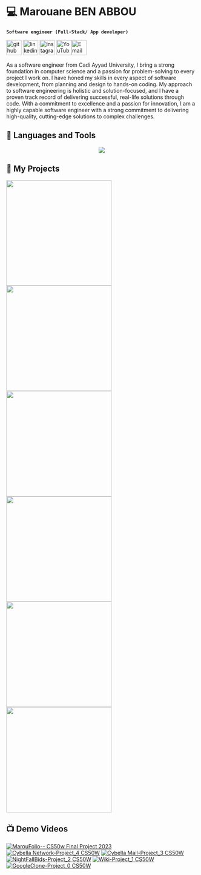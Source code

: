 # 💻 Marouane BEN ABBOU
**` Software engineer (Full-Stack/ App developer) `**

[<img src='https://cdn.jsdelivr.net/npm/simple-icons@3.0.1/icons/github.svg' alt='github' height='40'>](https://github.com/MarouBen)  [<img src='https://cdn.jsdelivr.net/npm/simple-icons@3.0.1/icons/linkedin.svg' alt='linkedin' height='40'>](https://www.linkedin.com/in/benabboumarouane//)  [<img src='https://cdn.jsdelivr.net/npm/simple-icons@3.0.1/icons/instagram.svg' alt='instagram' height='40'>](https://www.instagram.com/marou__ben/)  [<img src='https://cdn.jsdelivr.net/npm/simple-icons@3.0.1/icons/youtube.svg' alt='YouTube' height='40'>](https://www.youtube.com/@marouaneben6047)[<img src='https://cdn.jsdelivr.net/npm/simple-icons@3.0.1/icons/gmail.svg' alt='Email' height='40'>](mailto:marouane.benabbou.2002@gmail.com)


As a software engineer from Cadi Ayyad University, I bring a strong foundation in computer science and a passion for problem-solving to every project I work on. I have honed my skills in every aspect of software development, from planning and design to hands-on coding. My approach to software engineering is holistic and solution-focused, and I have a proven track record of delivering successful, real-life solutions through code. With a commitment to excellence and a passion for innovation, I am a highly capable software engineer with a strong commitment to delivering high-quality, cutting-edge solutions to complex challenges.
 


## 🧰 Languages and Tools
<p align="center">
  <a href="https://skillicons.dev">
    <img src="https://skillicons.dev/icons?i=cs,python,cpp,c,java,html,css,js,dotnet,django,flask,php,kotlin,mysql,aws,azure,tailwind" />
  </a>
</p>
<h2>📘 My Projects</h2>
<p>
  <a href="https://github.com/MarouBen/NightFall-Bids"><img width="278" src="https://denvercoder1-github-readme-stats.vercel.app/api/pin/?username=MarouBen&repo=NightFall-Bids&theme=material-palenight&hide_border=true"></a>
 <a href="https://github.com/MarouBen/Cybella-Network"><img width="278" src="https://denvercoder1-github-readme-stats.vercel.app/api/pin/?username=MarouBen&repo=Cybella-Network&theme=material-palenight&hide_border=true"></a>
 <a href="https://github.com/MarouBen/Cybella-Mail"><img width="278" src="https://denvercoder1-github-readme-stats.vercel.app/api/pin/?username=MarouBen&repo=Cybella-Mail&theme=material-palenight&hide_border=true"></a>
 <a href="https://github.com/MarouBen/Ethepy"><img width="278" src="https://denvercoder1-github-readme-stats.vercel.app/api/pin/?username=MarouBen&repo=Ethepy&theme=material-palenight&hide_border=true"></a>
 <a href="https://github.com/MarouBen/Pinsta"><img width="278" src="https://denvercoder1-github-readme-stats.vercel.app/api/pin/?username=MarouBen&repo=Pinsta&theme=material-palenight&hide_border=true"></a>
 <a href="https://github.com/MarouBen/Wiki"><img width="278" src="https://denvercoder1-github-readme-stats.vercel.app/api/pin/?username=MarouBen&repo=Wiki&theme=material-palenight&hide_border=true"></a>
</p>

## 📺 Demo Videos

<!-- BEGIN YOUTUBE-CARDS -->
[![MarouFolio-- CS50w Final Project 2023](https://ytcards.demolab.com/?id=m6a3jVwhRMI&title=MarouFolio--+CS50w+Final+Project+2023&lang=en&timestamp=1683465052&background_color=%230d1117&title_color=%23ffffff&stats_color=%23dedede&max_title_lines=1&width=250&border_radius=5 "MarouFolio-- CS50w Final Project 2023")](https://www.youtube.com/watch?v=m6a3jVwhRMI)
[![Cybella Network-Project_4 CS50W](https://ytcards.demolab.com/?id=RZ-W57EwGTg&title=Cybella+Network-Project_4+CS50W&lang=en&timestamp=1682440877&background_color=%230d1117&title_color=%23ffffff&stats_color=%23dedede&max_title_lines=1&width=250&border_radius=5 "Cybella Network-Project_4 CS50W")](https://www.youtube.com/watch?v=RZ-W57EwGTg)
[![Cybella Mail-Project_3 CS50W](https://ytcards.demolab.com/?id=1KHg-fMhzFQ&title=Cybella+Mail-Project_3+CS50W&lang=en&timestamp=1682440133&background_color=%230d1117&title_color=%23ffffff&stats_color=%23dedede&max_title_lines=1&width=250&border_radius=5 "Cybella Mail-Project_3 CS50W")](https://www.youtube.com/watch?v=1KHg-fMhzFQ)
[![NightFallBids-Project_2 CS50W](https://ytcards.demolab.com/?id=-_5_357Y1co&title=NightFallBids-Project_2+CS50W&lang=en&timestamp=1678720492&background_color=%230d1117&title_color=%23ffffff&stats_color=%23dedede&max_title_lines=1&width=250&border_radius=5 "NightFallBids-Project_2 CS50W")](https://www.youtube.com/watch?v=-_5_357Y1co)
[![Wiki-Project_1 CS50W](https://ytcards.demolab.com/?id=3ZIxvGaD_QU&title=Wiki-Project_1+CS50W&lang=en&timestamp=1678719414&background_color=%230d1117&title_color=%23ffffff&stats_color=%23dedede&max_title_lines=1&width=250&border_radius=5 "Wiki-Project_1 CS50W")](https://www.youtube.com/watch?v=3ZIxvGaD_QU)
[![GoogleClone-Project_0 CS50W](https://ytcards.demolab.com/?id=ZbKrsGPZhnc&title=GoogleClone-Project_0+CS50W&lang=en&timestamp=1678719209&background_color=%230d1117&title_color=%23ffffff&stats_color=%23dedede&max_title_lines=1&width=250&border_radius=5 "GoogleClone-Project_0 CS50W")](https://www.youtube.com/watch?v=ZbKrsGPZhnc)
<!-- END YOUTUBE-CARDS -->

